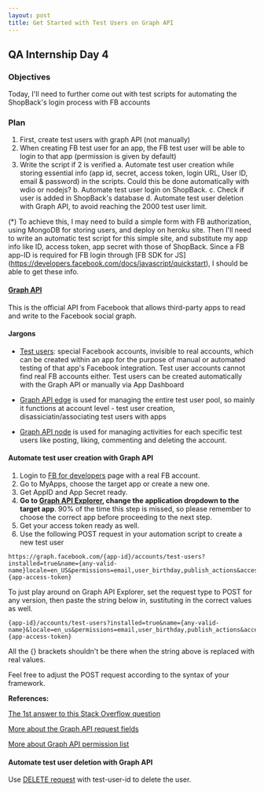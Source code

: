```yaml
---
layout: post
title: Get Started with Test Users on Graph API
---
```

## QA Internship Day 4

### Objectives

Today, I'll need to further come out with test scripts for automating the ShopBack's login process with FB accounts

### Plan

1. First, create test users with graph API (not manually)
2. When creating FB test user for an app, the FB test user will be able to login to that app (permission is given by default)
3. Write the script if 2 is verified
   a. Automate test user creation while storing essential info (app id, secret, access token, login URL, User ID, email & password) in the scripts. Could this be done automatically with wdio or nodejs?
   b. Automate test user login on ShopBack. 
   c. Check if user is added in ShopBack's database
   d. Automate test user deletion with Graph API, to avoid reaching the 2000 test user limit.

(*) To achieve this, I may need to build a simple form with FB authorization, using MongoDB for storing users, and deploy on heroku site. Then I'll need to write an automatic test script for this simple site, and substitute my app info like ID, access token, app secret with those of ShopBack. Since a FB app-ID is required for FB login through [FB SDK for JS] (https://developers.facebook.com/docs/javascript/quickstart), I should be able to get these info.


#### [Graph API](https://developers.facebook.com/docs/graph-api)

This is the official API from Facebook that allows third-party apps to read and write to the Facebook social graph. 

#### Jargons

- [Test users](https://developers.facebook.com/docs/apps/test-users): special Facebook accounts, invisible to real accounts, which can be created within an app for the purpose of manual or automated testing of that app's Facebook integration. Test user accounts cannot find real FB accounts either. Test users can be created automatically with the Graph API or manually via App Dashboard

- [Graph API edge](https://developers.facebook.com/docs/graph-api/reference/v2.9/app/accounts/test-users) is used for managing the entire test user pool, so mainly it functions at account level - test user creation, disassiciatin/associating test users with apps

- [Graph API node](https://developers.facebook.com/docs/graph-api/reference/v2.9/test-user) is used for managing activities for each specific test users like posting, liking, commenting and deleting the account.

#### Automate test user creation with Graph API

1. Login to [FB for developers](https://developers.facebook.com/) page with a real FB account.
2. Go to MyApps, choose the target app or create a new one.
3. Get AppID and App Secret ready.
4. **Go to [Graph API Explorer](https://developers.facebook.com/tools/explorer/), change the application dropdown to the target app**. 90% of the time this step is missed, so please remember to choose the correct app before proceeding to the next step.
5. Get your access token ready as well.
6. Use the following POST request in your automation script to create a new test user

```
https://graph.facebook.com/{app-id}/accounts/test-users?installed=true&name={any-valid-name}locale=en_US&permissions=email,user_birthday,publish_actions&access_token={app-access-token}
```

To just play around on Graph API Explorer, set the request type to POST for any version, then paste the string below in, sustituting in the correct values as well.

```
{app-id}/accounts/test-users?installed=true&name={any-valid-name}&locale=en_us&permissions=email,user_birthday,publish_actions&access_token={app-access-token}
```

All the {} brackets shouldn't be there when the string above is replaced with real values.

Feel free to adjust the POST request according to the syntax of your framework.

**References:**

[The 1st answer to this Stack Overflow question](http://stackoverflow.com/questions/24046772/how-to-add-test-friends-to-facebook-test-users-programmatically-using-facebook-i#)

[More about the Graph API request fields](https://developers.facebook.com/docs/graph-api/reference/app/accounts/test-users#publish)

[More about Graph API permission list](https://developers.facebook.com/docs/facebook-login/permissions/)


#### Automate test user deletion with Graph API
 
Use [DELETE request](https://developers.facebook.com/docs/graph-api/reference/v2.9/test-user#deleting) with test-user-id to delete the user.
